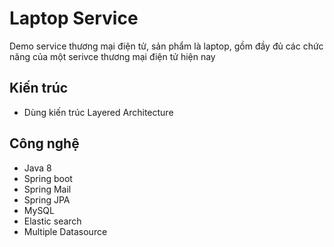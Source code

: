 # Laptop Service

Demo service thương mại điện tử, sản phẩm là laptop, gồm đầy đủ các chức năng của một serivce thương mại điện tử hiện nay

## Kiến trúc
- Dùng kiến trúc Layered Architecture

## Công nghệ
- Java 8
- Spring boot
- Spring Mail
- Spring JPA
- MySQL
- Elastic search
- Multiple Datasource
